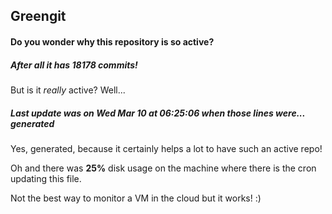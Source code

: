 ## Greengit

#### Do you wonder why this repository is so active?

##### After all it has 18178 commits!

But is it *really* active? Well...

##### Last update was on Wed Mar 10 at 06:25:06 when those lines were... generated

Yes, generated, because it certainly helps a lot to have such an active repo!

Oh and there was **25%** disk usage on the machine
where there is the cron updating this file.

Not the best way to monitor a VM in the cloud but it works! :)
